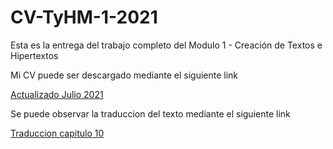 # CV-TyHM-1-2021

Esta es la entrega del trabajo completo del Modulo 1 - Creación de Textos e Hipertextos 

<p>

Mi CV puede ser descargado mediante el siguiente link 

<p>

  <a href="https://juancue.github.io/CV-TyHM-1-2021/CV.zip">Actualizado Julio 2021</a>

<p>
  
Se puede observar la traduccion del texto mediante el siguiente link
  
<p>
  
  <a href="https://juancue.github.io/CV-TyHM-1-2021/Traducción texto sobre energías renovables.zip">Traduccion capitulo 10</a>
  
